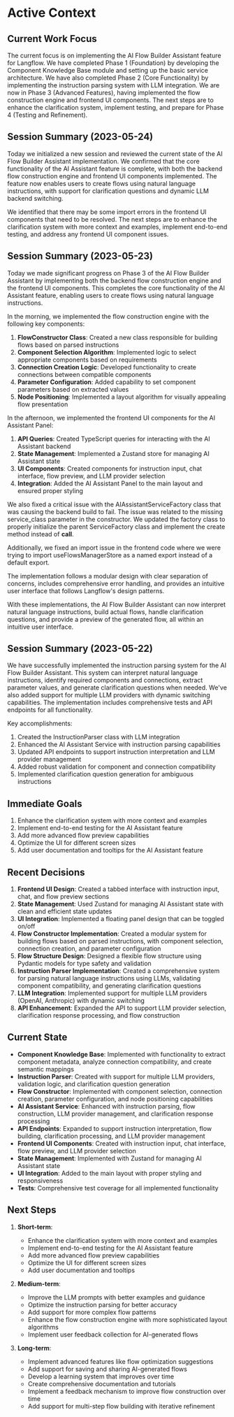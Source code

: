 # Active Context

## Current Work Focus
The current focus is on implementing the AI Flow Builder Assistant feature for Langflow. We have completed Phase 1 (Foundation) by developing the Component Knowledge Base module and setting up the basic service architecture. We have also completed Phase 2 (Core Functionality) by implementing the instruction parsing system with LLM integration. We are now in Phase 3 (Advanced Features), having implemented the flow construction engine and frontend UI components. The next steps are to enhance the clarification system, implement testing, and prepare for Phase 4 (Testing and Refinement).

## Session Summary (2023-05-24)
Today we initialized a new session and reviewed the current state of the AI Flow Builder Assistant implementation. We confirmed that the core functionality of the AI Assistant feature is complete, with both the backend flow construction engine and frontend UI components implemented. The feature now enables users to create flows using natural language instructions, with support for clarification questions and dynamic LLM backend switching.

We identified that there may be some import errors in the frontend UI components that need to be resolved. The next steps are to enhance the clarification system with more context and examples, implement end-to-end testing, and address any frontend UI component issues.

## Session Summary (2023-05-23)
Today we made significant progress on Phase 3 of the AI Flow Builder Assistant by implementing both the backend flow construction engine and the frontend UI components. This completes the core functionality of the AI Assistant feature, enabling users to create flows using natural language instructions.

In the morning, we implemented the flow construction engine with the following key components:
1. **FlowConstructor Class**: Created a new class responsible for building flows based on parsed instructions
2. **Component Selection Algorithm**: Implemented logic to select appropriate components based on requirements
3. **Connection Creation Logic**: Developed functionality to create connections between compatible components
4. **Parameter Configuration**: Added capability to set component parameters based on extracted values
5. **Node Positioning**: Implemented a layout algorithm for visually appealing flow presentation

In the afternoon, we implemented the frontend UI components for the AI Assistant Panel:
1. **API Queries**: Created TypeScript queries for interacting with the AI Assistant backend
2. **State Management**: Implemented a Zustand store for managing AI Assistant state
3. **UI Components**: Created components for instruction input, chat interface, flow preview, and LLM provider selection
4. **Integration**: Added the AI Assistant Panel to the main layout and ensured proper styling

We also fixed a critical issue with the AIAssistantServiceFactory class that was causing the backend build to fail. The issue was related to the missing service_class parameter in the constructor. We updated the factory class to properly initialize the parent ServiceFactory class and implement the create method instead of __call__.

Additionally, we fixed an import issue in the frontend code where we were trying to import useFlowsManagerStore as a named export instead of a default export.

The implementation follows a modular design with clear separation of concerns, includes comprehensive error handling, and provides an intuitive user interface that follows Langflow's design patterns.

With these implementations, the AI Flow Builder Assistant can now interpret natural language instructions, build actual flows, handle clarification questions, and provide a preview of the generated flow, all within an intuitive user interface.

## Session Summary (2023-05-22)
We have successfully implemented the instruction parsing system for the AI Flow Builder Assistant. This system can interpret natural language instructions, identify required components and connections, extract parameter values, and generate clarification questions when needed. We've also added support for multiple LLM providers with dynamic switching capabilities. The implementation includes comprehensive tests and API endpoints for all functionality.

Key accomplishments:
1. Created the InstructionParser class with LLM integration
2. Enhanced the AI Assistant Service with instruction parsing capabilities
3. Updated API endpoints to support instruction interpretation and LLM provider management
4. Added robust validation for component and connection compatibility
5. Implemented clarification question generation for ambiguous instructions

## Immediate Goals
1. Enhance the clarification system with more context and examples
2. Implement end-to-end testing for the AI Assistant feature
3. Add more advanced flow preview capabilities
4. Optimize the UI for different screen sizes
5. Add user documentation and tooltips for the AI Assistant feature

## Recent Decisions
1. **Frontend UI Design**: Created a tabbed interface with instruction input, chat, and flow preview sections
2. **State Management**: Used Zustand for managing AI Assistant state with clean and efficient state updates
3. **UI Integration**: Implemented a floating panel design that can be toggled on/off
4. **Flow Constructor Implementation**: Created a modular system for building flows based on parsed instructions, with component selection, connection creation, and parameter configuration
5. **Flow Structure Design**: Designed a flexible flow structure using Pydantic models for type safety and validation
6. **Instruction Parser Implementation**: Created a comprehensive system for parsing natural language instructions using LLMs, validating component compatibility, and generating clarification questions
7. **LLM Integration**: Implemented support for multiple LLM providers (OpenAI, Anthropic) with dynamic switching
8. **API Enhancement**: Expanded the API to support LLM provider selection, clarification response processing, and flow construction

## Current State
- **Component Knowledge Base**: Implemented with functionality to extract component metadata, analyze connection compatibility, and create semantic mappings
- **Instruction Parser**: Created with support for multiple LLM providers, validation logic, and clarification question generation
- **Flow Constructor**: Implemented with component selection, connection creation, parameter configuration, and node positioning capabilities
- **AI Assistant Service**: Enhanced with instruction parsing, flow construction, LLM provider management, and clarification response processing
- **API Endpoints**: Expanded to support instruction interpretation, flow building, clarification processing, and LLM provider management
- **Frontend UI Components**: Created with instruction input, chat interface, flow preview, and LLM provider selection
- **State Management**: Implemented with Zustand for managing AI Assistant state
- **UI Integration**: Added to the main layout with proper styling and responsiveness
- **Tests**: Comprehensive test coverage for all implemented functionality

## Next Steps
1. **Short-term**:
   - Enhance the clarification system with more context and examples
   - Implement end-to-end testing for the AI Assistant feature
   - Add more advanced flow preview capabilities
   - Optimize the UI for different screen sizes
   - Add user documentation and tooltips

2. **Medium-term**:
   - Improve the LLM prompts with better examples and guidance
   - Optimize the instruction parsing for better accuracy
   - Add support for more complex flow patterns
   - Enhance the flow construction engine with more sophisticated layout algorithms
   - Implement user feedback collection for AI-generated flows

3. **Long-term**:
   - Implement advanced features like flow optimization suggestions
   - Add support for saving and sharing AI-generated flows
   - Develop a learning system that improves over time
   - Create comprehensive documentation and tutorials
   - Implement a feedback mechanism to improve flow construction over time
   - Add support for multi-step flow building with iterative refinement
